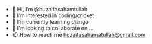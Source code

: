 - 👋 Hi, I’m @huzaifasahamtullah
- 👀 I’m interested in coding/cricket
- 🌱 I’m currently learning django
- 💞️ I’m looking to collaborate on ...
- 📫 How to reach me huzaifasahamatullah@gmail.com

<!---
huzaifasahamtullah/huzaifasahamtullah is a ✨ special ✨ repository because its `README.md` (this file) appears on your GitHub profile.
You can click the Preview link to take a look at your changes.
--->
